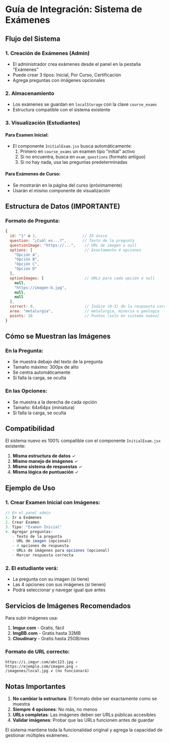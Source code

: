 # Guía de Integración: Sistema de Exámenes

## Flujo del Sistema

### 1. **Creación de Exámenes (Admin)**
- El administrador crea exámenes desde el panel en la pestaña "Exámenes"
- Puede crear 3 tipos: Inicial, Por Curso, Certificación
- Agrega preguntas con imágenes opcionales

### 2. **Almacenamiento**
- Los exámenes se guardan en `localStorage` con la clave `course_exams`
- Estructura compatible con el sistema existente

### 3. **Visualización (Estudiantes)**

#### Para Examen Inicial:
- El componente `InitialExam.jsx` busca automáticamente:
  1. Primero en `course_exams` un examen tipo "initial" activo
  2. Si no encuentra, busca en `exam_questions` (formato antiguo)
  3. Si no hay nada, usa las preguntas predeterminadas

#### Para Exámenes de Curso:
- Se mostrarán en la página del curso (próximamente)
- Usarán el mismo componente de visualización

## Estructura de Datos (IMPORTANTE)

### Formato de Pregunta:
```javascript
{
  id: "1" o 1,                    // ID único
  question: "¿Cuál es...?",       // Texto de la pregunta
  questionImage: "https://...",    // URL de imagen o null
  options: [                       // Exactamente 4 opciones
    "Opción A",
    "Opción B", 
    "Opción C",
    "Opción D"
  ],
  optionImages: [                  // URLs para cada opción o null
    null,
    "https://imagen-b.jpg",
    null,
    null
  ],
  correct: 0,                      // Índice (0-3) de la respuesta correcta
  area: "metalurgia",              // metalurgia, mineria o geologia
  points: 10                       // Puntos (solo en sistema nuevo)
}
```

## Cómo se Muestran las Imágenes

### En la Pregunta:
- Se muestra debajo del texto de la pregunta
- Tamaño máximo: 300px de alto
- Se centra automáticamente
- Si falla la carga, se oculta

### En las Opciones:
- Se muestra a la derecha de cada opción
- Tamaño: 64x64px (miniatura)
- Si falla la carga, se oculta

## Compatibilidad

El sistema nuevo es 100% compatible con el componente `InitialExam.jsx` existente:

1. **Misma estructura de datos** ✓
2. **Mismo manejo de imágenes** ✓
3. **Mismo sistema de respuestas** ✓
4. **Misma lógica de puntuación** ✓

## Ejemplo de Uso

### 1. Crear Examen Inicial con Imágenes:
```javascript
// En el panel admin
1. Ir a Exámenes
2. Crear Examen
3. Tipo: "Examen Inicial"
4. Agregar preguntas:
   - Texto de la pregunta
   - URL de imagen (opcional)
   - 4 opciones de respuesta
   - URLs de imágenes para opciones (opcional)
   - Marcar respuesta correcta
```

### 2. El estudiante verá:
- La pregunta con su imagen (si tiene)
- Las 4 opciones con sus imágenes (si tienen)
- Podrá seleccionar y navegar igual que antes

## Servicios de Imágenes Recomendados

Para subir imágenes usa:
1. **Imgur.com** - Gratis, fácil
2. **ImgBB.com** - Gratis hasta 32MB
3. **Cloudinary** - Gratis hasta 25GB/mes

### Formato de URL correcto:
```
https://i.imgur.com/abc123.jpg ✓
https://ejemplo.com/imagen.png ✓
/imagenes/local.jpg ✗ (no funcionará)
```

## Notas Importantes

1. **No cambiar la estructura**: El formato debe ser exactamente como se muestra
2. **Siempre 4 opciones**: No más, no menos
3. **URLs completas**: Las imágenes deben ser URLs públicas accesibles
4. **Validar imágenes**: Probar que las URLs funcionen antes de guardar

El sistema mantiene toda la funcionalidad original y agrega la capacidad de gestionar múltiples exámenes.